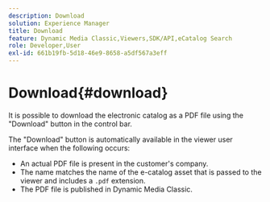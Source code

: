 ```yaml
---
description: Download
solution: Experience Manager
title: Download
feature: Dynamic Media Classic,Viewers,SDK/API,eCatalog Search
role: Developer,User
exl-id: 661b19fb-5d18-46e9-8658-a5df567a3eff
---
```

# Download{#download}

It is possible to download the electronic catalog as a PDF file using the "Download" button in the control bar.

The "Download" button is automatically available in the viewer user interface when the following occurs:

* An actual PDF file is present in the customer's company. 
* The name matches the name of the e-catalog asset that is passed to the viewer and includes a `.pdf` extension. 
* The PDF file is published in Dynamic Media Classic.
